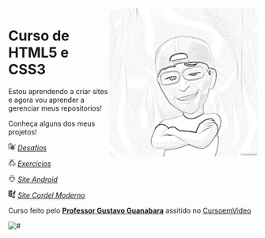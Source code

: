 <img src="imagens/eu.jpg" align="right" width="300">

# Curso de HTML5 e CSS3

 Estou aprendendo a criar sites e agora vou aprender a gerenciar meus repositorios!

Conheça alguns dos meus projetos!

<img src="imagens/desafio.png" width='15'> [*Desafios*](https://github.com/CleberPeixoto/HTML-CSS/tree/main/Desafios)

<img src="imagens/exer.png" width='15'> [*Exercicios*](https://github.com/CleberPeixoto/HTML-CSS/tree/main/Exercicios)

<img src="imagens/android.png" width='15'> [*Site Android*](https://cleberpeixoto.github.io/projeto-android/) 

<img src="imagens/poema.png" width='15'> [*Site Cordel Moderno*](https://cleberpeixoto.github.io/projeto-cordel/)

 
 Curso feito pelo **[Professor Gustavo Guanabara](https://github.com/gustavoguanabara)** assitido no [CursoemVideo](https://www.cursoemvideo.com/)


![#](https://media.tenor.com/CiPgIh1Gl8UAAAAM/edward-elric-fma.gif)
